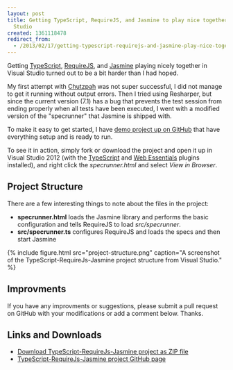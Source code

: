 ```yaml
---
layout: post
title: Getting TypeScript, RequireJS, and Jasmine to play nice together in Visual
  Studio
created: 1361118478
redirect_from:
  - /2013/02/17/getting-typescript-requirejs-and-jasmine-play-nice-together-visual-studio
---
```

Getting [TypeScript](http://www.typescriptlang.org/), [RequireJS](http://requirejs.org/), and [Jasmine](http://pivotal.github.com/jasmine/) playing nicely together in Visual Studio turned out to be a bit harder than I had hoped.

My first attempt with [Chutzpah](http://visualstudiogallery.msdn.microsoft.com/71a4e9bd-f660-448f-bd92-f5a65d39b7f0) was not super successful, I did not manage to get it running without output errors. Then I tried using Resharper, but since the current version (7.1) has a bug that prevents the test session from ending properly when all tests have been executed, I went with a modified version of the "specrunner" that Jasmine is shipped with.

To make it easy to get started, I have [demo project up on GitHub](https://github.com/egil/TypeScript-RequireJs-Jasmine) that have everything setup and is ready to run.

To see it in action, simply fork or download the project and open it up in Visual Studio 2012 (with the [TypeScript](http://www.microsoft.com/en-us/download/details.aspx?id=34790) and [Web Essentials](http://visualstudiogallery.msdn.microsoft.com/07d54d12-7133-4e15-becb-6f451ea3bea6) plugins installed), and right click the *specrunner.html* and select *View in Browser*.

## Project Structure
There are a few interesting things to note about the files in the project:

- **specrunner.html** loads the Jasmine library and performs the basic configuration and tells RequireJS to load *src/specrunner*.
- **src/specrunner.ts** configures RequireJS and loads the specs and then start Jasmine

{% include figure.html src="project-structure.png" caption="A screenshot of the TypeScript-RequireJs-Jasmine project structure from Visual Studio." %}

## Improvments
If you have any improvments or suggestions, please submit a pull request on GitHub with your modifications or add a comment below. Thanks.

## Links and Downloads
- [Download TypeScript-RequireJs-Jasmine project as ZIP file](https://github.com/egil/TypeScript-RequireJs-Jasmine/archive/master.zip)
- [TypeScript-RequireJs-Jasmine project GitHub page](https://github.com/egil/TypeScript-RequireJs-Jasmine)
